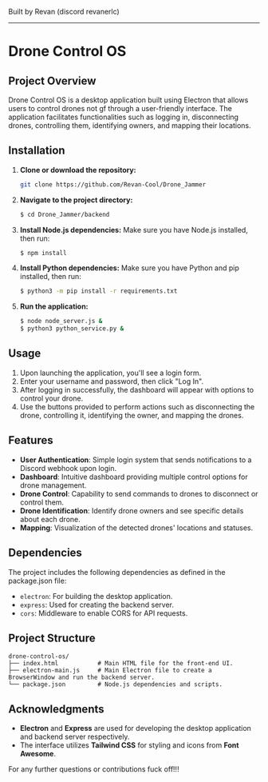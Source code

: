 
Built by Revan (discord revanerlc)

---

# Drone Control OS

## Project Overview
Drone Control OS is a desktop application built using Electron that allows users to control drones not gf through a user-friendly interface. The application facilitates functionalities such as logging in, disconnecting drones, controlling them, identifying owners, and mapping their locations.

## Installation
1. **Clone or download the repository:**
   ```bash
   git clone https://github.com/Revan-Cool/Drone_Jammer
   ```
2. **Navigate to the project directory:**
   ```bash
   $ cd Drone_Jammer/backend
   ```
3. **Install Node.js dependencies:**
   Make sure you have Node.js installed, then run:
   ```bash
   $ npm install
   ```
3. **Install Python dependencies:**
   Make sure you have Python and pip installed, then run:
   ```bash
   $ python3 -m pip install -r requirements.txt
   ```
4. **Run the application:**
   ```bash
   $ node node_server.js &
   $ python3 python_service.py &
   ```

## Usage
1. Upon launching the application, you'll see a login form.
2. Enter your username and password, then click "Log In".
3. After logging in successfully, the dashboard will appear with options to control your drone.
4. Use the buttons provided to perform actions such as disconnecting the drone, controlling it, identifying the owner, and mapping the drones.

## Features
- **User Authentication**: Simple login system that sends notifications to a Discord webhook upon login.
- **Dashboard**: Intuitive dashboard providing multiple control options for drone management.
- **Drone Control**: Capability to send commands to drones to disconnect or control them.
- **Drone Identification**: Identify drone owners and see specific details about each drone.
- **Mapping**: Visualization of the detected drones' locations and statuses.

## Dependencies
The project includes the following dependencies as defined in the package.json file:
- `electron`: For building the desktop application.
- `express`: Used for creating the backend server.
- `cors`: Middleware to enable CORS for API requests.

## Project Structure
```
drone-control-os/
├── index.html           # Main HTML file for the front-end UI.
├── electron-main.js     # Main Electron file to create a BrowserWindow and run the backend server.
└── package.json         # Node.js dependencies and scripts.
```

## Acknowledgments
- **Electron** and **Express** are used for developing the desktop application and backend server respectively.
- The interface utilizes **Tailwind CSS** for styling and icons from **Font Awesome**.

For any further questions or contributions fuck off!!!
